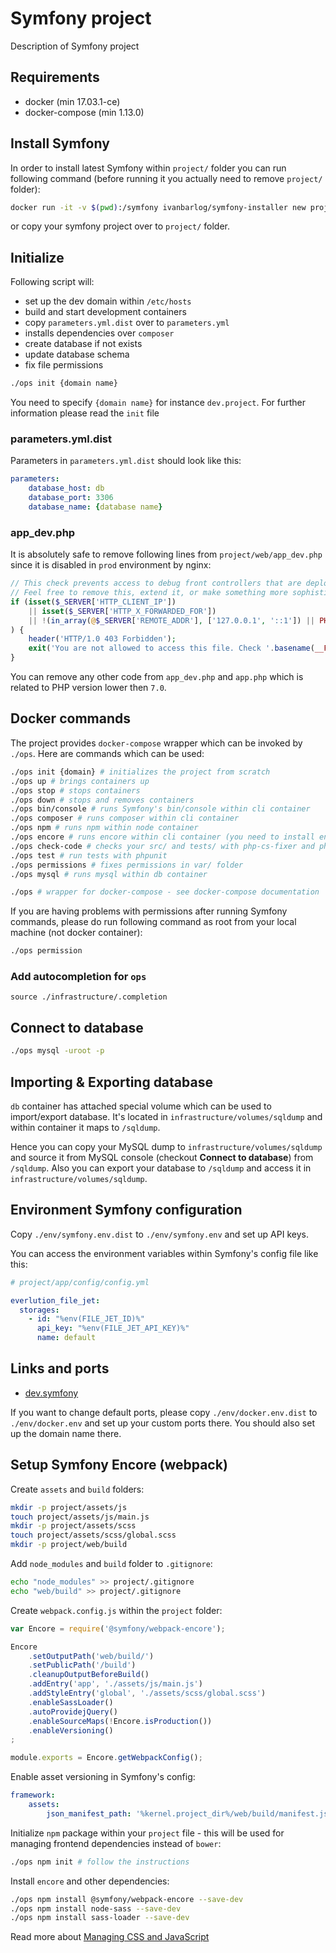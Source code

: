 # Symfony project

Description of Symfony project

## Requirements

- docker (min 17.03.1-ce)
- docker-compose (min 1.13.0)

## Install Symfony

In order to install latest Symfony within `project/` folder you can run following command (before running it you actually need to remove `project/` folder):

```bash
docker run -it -v $(pwd):/symfony ivanbarlog/symfony-installer new project && sudo chown -R $USER:$USER project
```

or copy your symfony project over to `project/` folder.

## Initialize

Following script will:
- set up the dev domain within `/etc/hosts`
- build and start development containers
- copy `parameters.yml.dist` over to `parameters.yml`
- installs dependencies over `composer`
- create database if not exists
- update database schema
- fix file permissions

```bash
./ops init {domain name}
```

You need to specify `{domain name}` for instance `dev.project`. For further information please read the `init` file

### parameters.yml.dist

Parameters in `parameters.yml.dist` should look like this:

```yml
parameters:
    database_host: db
    database_port: 3306
    database_name: {database name}
```

### app_dev.php

It is absolutely safe to remove following lines from `project/web/app_dev.php` since it is disabled in `prod` environment by nginx:

```php
// This check prevents access to debug front controllers that are deployed by accident to production servers.
// Feel free to remove this, extend it, or make something more sophisticated.
if (isset($_SERVER['HTTP_CLIENT_IP'])
    || isset($_SERVER['HTTP_X_FORWARDED_FOR'])
    || !(in_array(@$_SERVER['REMOTE_ADDR'], ['127.0.0.1', '::1']) || PHP_SAPI === 'cli-server')
) {
    header('HTTP/1.0 403 Forbidden');
    exit('You are not allowed to access this file. Check '.basename(__FILE__).' for more information.');
}
```

You can remove any other code from `app_dev.php` and `app.php` which is related to PHP version lower then `7.0`.

## Docker commands

The project provides `docker-compose` wrapper which can be invoked by `./ops`. Here are commands which can be used:

```bash
./ops init {domain} # initializes the project from scratch
./ops up # brings containers up
./ops stop # stops containers
./ops down # stops and removes containers
./ops bin/console # runs Symfony's bin/console within cli container
./ops composer # runs composer within cli container
./ops npm # runs npm within node container
./ops encore # runs encore within cli container (you need to install encore and set-up your project for proper use with Symfony's webpack first)
./ops check-code # checks your src/ and tests/ with php-cs-fixer and phpmd utilities
./ops test # run tests with phpunit
./ops permissions # fixes permissions in var/ folder
./ops mysql # runs mysql within db container

./ops # wrapper for docker-compose - see docker-compose documentation
```

If you are having problems with permissions after running Symfony commands, please do run following command as root from your local machine (not docker container):

```bash
./ops permission
```

### Add autocompletion for `ops`

``` 
source ./infrastructure/.completion
```

## Connect to database

```bash
./ops mysql -uroot -p
```

## Importing & Exporting database

`db` container has attached special volume which can be used to import/export database. It's located in `infrastructure/volumes/sqldump` and within container it maps to `/sqldump`.

Hence you can copy your MySQL dump to `infrastructure/volumes/sqldump` and source it from MySQL console (checkout __Connect to database__) from `/sqldump`. Also you can export your database to `/sqldump` and access it in `infrastructure/volumes/sqldump`.

## Environment Symfony configuration

Copy `./env/symfony.env.dist` to `./env/symfony.env` and set up API keys.

You can access the environment variables within Symfony's config file like this:

```yaml
# project/app/config/config.yml

everlution_file_jet:
  storages:
    - id: "%env(FILE_JET_ID)%"
      api_key: "%env(FILE_JET_API_KEY)%"
      name: default
```

## Links and ports

- [dev.symfony](http://dev.symfony/app_dev.php)

If you want to change default ports, please copy `./env/docker.env.dist` to `./env/docker.env` and set up your custom ports there. You should also set up the domain name there.

## Setup Symfony Encore (webpack)

Create `assets` and `build` folders:

```bash
mkdir -p project/assets/js
touch project/assets/js/main.js
mkdir -p project/assets/scss
touch project/assets/scss/global.scss
mkdir -p project/web/build
```

Add `node_modules` and `build` folder to `.gitignore`:

```bash
echo "node_modules" >> project/.gitignore
echo "web/build" >> project/.gitignore
```

Create `webpack.config.js` within the `project` folder:

```javascript
var Encore = require('@symfony/webpack-encore');

Encore
    .setOutputPath('web/build/')
    .setPublicPath('/build')
    .cleanupOutputBeforeBuild()
    .addEntry('app', './assets/js/main.js')
    .addStyleEntry('global', './assets/scss/global.scss')
    .enableSassLoader()
    .autoProvidejQuery()
    .enableSourceMaps(!Encore.isProduction())
    .enableVersioning()
;

module.exports = Encore.getWebpackConfig();
```

Enable asset versioning in Symfony's config:

```yaml
framework:
    assets:
        json_manifest_path: '%kernel.project_dir%/web/build/manifest.json'
```

Initialize `npm` package within your `project` file - this will be used for managing frontend dependencies instead of `bower`:

```bash
./ops npm init # follow the instructions
```

Install `encore` and other dependencies:

```bash
./ops npm install @symfony/webpack-encore --save-dev
./ops npm install node-sass --save-dev
./ops npm install sass-loader --save-dev
```

Read more about [Managing CSS and JavaScript](https://symfony.com/doc/current/frontend.html)
